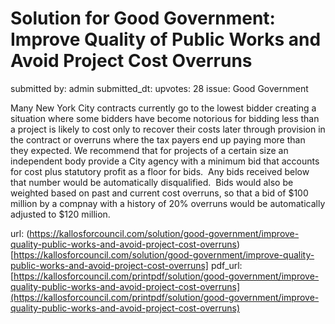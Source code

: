 # Solution for Good Government: Improve Quality of Public Works and Avoid Project Cost Overruns #

submitted by: admin
submitted_dt: 
upvotes: 28
issue: Good Government

Many New York City contracts currently go to the lowest bidder creating a situation where some bidders have become notorious for bidding less than a project is likely to cost only to recover their costs later through provision in the contract or overruns where the tax payers end up paying more than they expected.
We recommend that for projects of a certain size an independent body provide a City agency with a minimum bid that accounts for cost plus statutory profit as a floor for bids.  Any bids received below that number would be automatically disqualified.  Bids would also be weighted based on past and current cost overruns, so that a bid of $100 million by a compnay with a history of 20% overruns would be automatically adjusted to $120 million.

url: (https://kallosforcouncil.com/solution/good-government/improve-quality-public-works-and-avoid-project-cost-overruns)[https://kallosforcouncil.com/solution/good-government/improve-quality-public-works-and-avoid-project-cost-overruns]
pdf_url: [https://kallosforcouncil.com/printpdf/solution/good-government/improve-quality-public-works-and-avoid-project-cost-overruns](https://kallosforcouncil.com/printpdf/solution/good-government/improve-quality-public-works-and-avoid-project-cost-overruns)